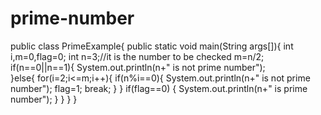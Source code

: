 # prime-number
public class PrimeExample{
 public static void main(String args[]){
  int i,m=0,flag=0;
  int n=3;//it is the number to be checked
  m=n/2;
  if(n==0||n==1){
   System.out.println(n+" is not prime number");    
  }else{
   for(i=2;i<=m;i++){
    if(n%i==0){
     System.out.println(n+" is not prime number");
     flag=1;
     break;
    }
   }
   if(flag==0)  { System.out.println(n+" is prime number"); } 
  }
}
}
